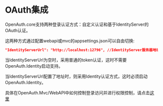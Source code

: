 
# OAuth集成

OpenAuth.core支持两种登录认证方式：自定义认证和基于IdentityServer的OAuth认证。

这两种方式通过配置webapi或mvc的appsettings.json可以自由切换:

```json
"IdentityServerUrl": "http://localhost:12796", //IdentityServer服务器地址。如果为空，则不启用OAuth认证
```

当IdentityServerUrl为空时，采用普通的token认证，这时不需要OpenAuth.Identity启动支持。

当IdentityServerUrl配置了地址时，则采用Identity认证方式，这时必须启动OpenAuth.Identity。

具体在OpenAuth.Mvc/WebAPI中如何控制登录访问并进行权限控制，请点击[这里](http://openauth.me/question/detail.html?id=a2be2d61-7fcb-4df8-8be2-9f296c22a89c)